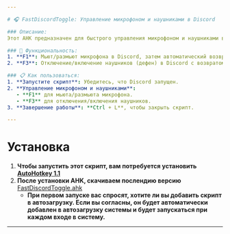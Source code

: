 ```yaml
---

# 🎧 FastDiscordToggle: Управление микрофоном и наушниками в Discord

### Описание:
Этот AHK предназначен для быстрого управления микрофоном и наушниками в Discord с помощью горячих клавиш. Скрипт позволяет быстро мьютить микрофон и отключать наушники, сохраняя активное окно.

### 🚀 Функциональность:
1. **F1**: Мьют/размьют микрофона в Discord, затем автоматический возврат к активному окну.
2. **F3**: Отключение/включение наушников (дефен) в Discord с возвратом к активному окну.

### 📋 Как пользоваться:
1. **Запустите скрипт**: Убедитесь, что Discord запущен.
2. **Управление микрофоном и наушниками**:
   - **F1** для мьюта/размьюта микрофона.
   - **F3** для отключения/включения наушников.
3. **Завершение работы**: **Ctrl + L**, чтобы закрыть скрипт.

---
```


# Установка 
1. **Чтобы запустить этот скрипт, вам потребуется установить [AutoHotkey 1.1](https://www.autohotkey.com/download/ahk-install.exe)**
2. **После установки AHK, скачиваем послендию версию** [FastDiscordToggle.ahk](https://github.com/0qX12/FastDiscordToggle/releases/download/ahk/FastDiscordToggle_V1.1.exe)
   - **При первом запуске вас спросят, хотите ли вы добавить скрипт в автозагрузку. Если вы согласны, он будет автоматически добавлен в автозагрузку системы и будет запускаться при каждом входе в систему.**

---
